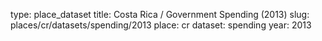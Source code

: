 type: place_dataset
title: Costa Rica / Government Spending (2013)
slug: places/cr/datasets/spending/2013
place: cr
dataset: spending
year: 2013
